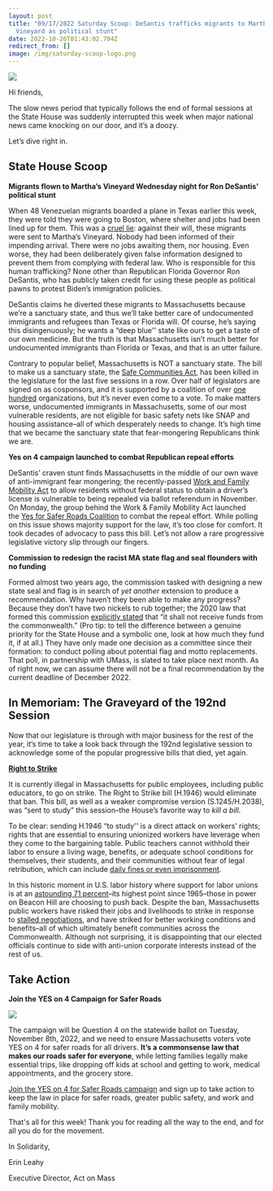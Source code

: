 ```yaml
---
layout: post
title: "09/17/2022 Saturday Scoop: DeSantis trafficks migrants to Martha’s
  Vineyard as political stunt"
date: 2022-10-26T01:43:02.704Z
redirect_from: []
image: /img/saturday-scoop-logo.png
---
```

![](https://nvlupin.blob.core.windows.net/images/van/EA/EA007/1/90151/images/Saturday%20Scoop.png)

Hi friends,

The slow news period that typically follows the end of formal sessions at the State House was suddenly interrupted this week when major national news came knocking on our door, and it’s a doozy. 

Let’s dive right in.

## **State House Scoop**

**Migrants flown to Martha’s Vineyard Wednesday night for Ron DeSantis’ political stunt**

When 48 Venezuelan migrants boarded a plane in Texas earlier this week, they were told they were going to Boston, where shelter and jobs had been lined up for them. This was a [cruel lie](https://www.wcvb.com/article/migrants-arrive-marthas-vineyard-massachusetts-charter-flights-florida/41220505?utm_medium=&emci=5bb0d029-ac36-ed11-ae83-281878b83d8a&emdi=ea000000-0000-0000-0000-000000000001&ceid={{ContactsEmailID}}): against their will, these migrants were sent to Martha’s Vineyard. Nobody had been informed of their impending arrival. There were no jobs awaiting them, nor housing. Even worse, they had been deliberately given false information designed to prevent them from complying with federal law. Who is responsible for this human trafficking? None other than Republican Florida Governor Ron DeSantis, who has publicly taken credit for using these people as political pawns to protest Biden’s immigration policies. 

DeSantis claims he diverted these migrants to Massachusetts because we’re a sanctuary state, and thus we’ll take better care of undocumented immigrants and refugees than Texas or Florida will. Of course, he’s saying this disingenuously; he wants a “deep blue'' state like ours to get a taste of our own medicine. But the truth is that Massachusetts isn’t much better for undocumented immigrants than Florida or Texas, and that is an utter failure. 

Contrary to popular belief, Massachusetts is NOT a sanctuary state. The bill to make us a sanctuary state, the [Safe Communities Act](https://actonmass.org/bills/safe-communities-act/?utm_medium=&emci=5bb0d029-ac36-ed11-ae83-281878b83d8a&emdi=ea000000-0000-0000-0000-000000000001&ceid={{ContactsEmailID}}), has been killed in the legislature for the last five sessions in a row. Over half of legislators are signed on as cosponsors, and it is supported by a coalition of over [one hundred](https://miracoalition.org/wp-content/uploads/2021/06/Word-Doc_-SCA-2021-endorsing-organizations.pdf?utm_medium=&emci=5bb0d029-ac36-ed11-ae83-281878b83d8a&emdi=ea000000-0000-0000-0000-000000000001&ceid={{ContactsEmailID}}) organizations, but it’s never even come to a vote. To make matters worse, undocumented immigrants in Massachusetts, some of our most vulnerable residents, are not eligible for basic safety nets like SNAP and housing assistance–all of which desperately needs to change. It’s high time that we became the sanctuary state that fear-mongering Republicans think we are.

**Yes on 4 campaign launched to combat Republican repeal efforts**

DeSantis’ craven stunt finds Massachusetts in the middle of our own wave of anti-immigrant fear mongering; the recently-passed [Work and Family Mobility Act](https://actonmass.org/bills/driver-license-regardless-immigration-status/?utm_medium=&emci=5bb0d029-ac36-ed11-ae83-281878b83d8a&emdi=ea000000-0000-0000-0000-000000000001&ceid={{ContactsEmailID}}) to allow residents without federal status to obtain a driver’s license is vulnerable to being repealed via ballot referendum in November. On Monday, the group behind the Work & Family Mobility Act launched the [Yes for Safer Roads Coalition](https://actionnetwork.org/forms/support-yes-on-4-for-safer-roads?clear_id=true&utm_medium=&emci=5bb0d029-ac36-ed11-ae83-281878b83d8a&emdi=ea000000-0000-0000-0000-000000000001&ceid={{ContactsEmailID}}) to combat the repeal effort. While polling on this issue shows majority support for the law, it’s too close for comfort. It took decades of advocacy to pass this bill. Let’s not allow a rare progressive legislative victory slip through our fingers.

**Commission to redesign the racist MA state flag and seal flounders with no funding**

Formed almost two years ago, the commission tasked with designing a new state seal and flag is in search of *yet another* extension to produce a recommendation. Why haven’t they been able to make any progress? Because they don’t have two nickels to rub together; the 2020 law that formed this commission [explicitly stated](https://www.gloucestertimes.com/seal-commission-stuggling-with-progress-deadlines/article_ead9280e-345f-11ed-9c07-678f3e975079.html?utm_medium=&emci=5bb0d029-ac36-ed11-ae83-281878b83d8a&emdi=ea000000-0000-0000-0000-000000000001&ceid={{ContactsEmailID}}) that “it shall not receive funds from the commonwealth.” (Pro tip: to tell the difference between a genuine priority for the State House and a symbolic one, look at how much they fund it, if at all.) They have only made one decision as a committee since their formation: to conduct polling about potential flag and motto replacements. That poll, in partnership with UMass, is slated to take place next month. As of right now, we can assume there will not be a final recommendation by the current deadline of December 2022.



## In Memoriam: The Graveyard of the 192nd Session

Now that our legislature is through with major business for the rest of the year, it’s time to take a look back through the 192nd legislative session to acknowledge some of the popular progressive bills that died, yet again.

**[Right to Strike](https://actonmass.org/bills/the-right-to-strike/?utm_medium=&emci=5bb0d029-ac36-ed11-ae83-281878b83d8a&emdi=ea000000-0000-0000-0000-000000000001&ceid={{ContactsEmailID}})**

It is currently illegal in Massachusetts for public employees, including public educators, to go on strike. The Right to Strike bill (H.1946) would eliminate that ban. This bill, as well as a weaker compromise version (S.1245/H.2038), was “sent to study” this session–the House’s favorite way to *kill a bill.*

To be clear: sending H.1946 “to study'' is a direct attack on workers’ rights; rights that are essential to ensuring unionized workers have leverage when they come to the bargaining table. Public teachers cannot withhold their labor to ensure a living wage, benefits, or adequate school conditions for themselves, their students, and their communities without fear of legal retribution, which can include [daily fines or even imprisonment](https://onlabor.org/massachusettss-prohibition-on-public-employee-strikes-warrants-repeal/?utm_medium=&emci=5bb0d029-ac36-ed11-ae83-281878b83d8a&emdi=ea000000-0000-0000-0000-000000000001&ceid={{ContactsEmailID}}). 

In this historic moment in U.S. labor history where support for labor unions is at an [astounding 71 percent](https://news.gallup.com/poll/398303/approval-labor-unions-highest-point-1965.aspx?utm_medium=&emci=5bb0d029-ac36-ed11-ae83-281878b83d8a&emdi=ea000000-0000-0000-0000-000000000001&ceid={{ContactsEmailID}})–its highest point since 1965–those in power on Beacon Hill are choosing to push back. Despite the ban, Massachusetts public workers have risked their jobs and livelihoods to strike in response to [stalled negotiations](https://www.wcvb.com/article/dedham-teachers-school-officials-reach-tentative-deal-to-end-teacher-strike/29602518?utm_medium=&emci=5bb0d029-ac36-ed11-ae83-281878b83d8a&emdi=ea000000-0000-0000-0000-000000000001&ceid={{ContactsEmailID}}), and have striked for better working conditions and benefits–all of which ultimately benefit communities across the Commonwealth. Although not surprising, it is disappointing that our elected officials continue to side with anti-union corporate interests instead of the rest of us.

## Take Action

**Join the YES on 4 Campaign for Safer Roads**

![](/img/google_form_headers_-1-.png)

The campaign will be Question 4 on the statewide ballot on Tuesday, November 8th, 2022, and we need to ensure Massachusetts voters vote YES on 4 for safer roads for all drivers. **It’s a commonsense law that makes our roads safer for everyone**, while letting families legally make essential trips, like dropping off kids at school and getting to work, medical appointments, and the grocery store.

[Join the YES on 4 for Safer Roads campaign](https://actionnetwork.org/forms/support-yes-on-4-for-safer-roads?clear_id=true&utm_medium=&emci=5bb0d029-ac36-ed11-ae83-281878b83d8a&emdi=ea000000-0000-0000-0000-000000000001&ceid={{ContactsEmailID}}) and sign up to take action to keep the law in place for safer roads, greater public safety, and work and family mobility.

That's all for this week! Thank you for reading all the way to the end, and for all you do for the movement. 



I﻿n Solidarity,

E﻿rin Leahy

E﻿xecutive Director, Act on Mass